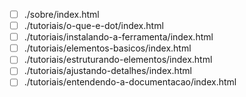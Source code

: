 - [ ] ./sobre/index.html
- [ ] ./tutoriais/o-que-e-dot/index.html
- [ ] ./tutoriais/instalando-a-ferramenta/index.html
- [ ] ./tutoriais/elementos-basicos/index.html
- [ ] ./tutoriais/estruturando-elementos/index.html
- [ ] ./tutoriais/ajustando-detalhes/index.html
- [ ] ./tutoriais/entendendo-a-documentacao/index.html
